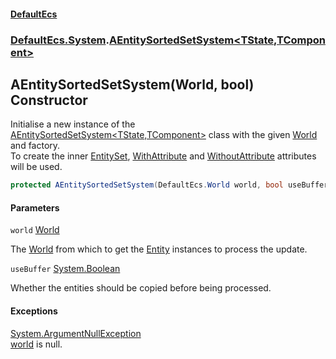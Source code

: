 #### [DefaultEcs](DefaultEcs.md 'DefaultEcs')
### [DefaultEcs.System](DefaultEcs.md#DefaultEcs.System 'DefaultEcs.System').[AEntitySortedSetSystem&lt;TState,TComponent&gt;](AEntitySortedSetSystem_TState,TComponent_.md 'DefaultEcs.System.AEntitySortedSetSystem<TState,TComponent>')

## AEntitySortedSetSystem(World, bool) Constructor

Initialise a new instance of the [AEntitySortedSetSystem&lt;TState,TComponent&gt;](AEntitySortedSetSystem_TState,TComponent_.md 'DefaultEcs.System.AEntitySortedSetSystem<TState,TComponent>') class with the given [World](World.md 'DefaultEcs.World') and factory.  
To create the inner [EntitySet](EntitySet.md 'DefaultEcs.EntitySet'), [WithAttribute](WithAttribute.md 'DefaultEcs.System.WithAttribute') and [WithoutAttribute](WithoutAttribute.md 'DefaultEcs.System.WithoutAttribute') attributes will be used.

```csharp
protected AEntitySortedSetSystem(DefaultEcs.World world, bool useBuffer=false);
```
#### Parameters

<a name='DefaultEcs.System.AEntitySortedSetSystem_TState,TComponent_.AEntitySortedSetSystem(DefaultEcs.World,bool).world'></a>

`world` [World](World.md 'DefaultEcs.World')

The [World](World.md 'DefaultEcs.World') from which to get the [Entity](Entity.md 'DefaultEcs.Entity') instances to process the update.

<a name='DefaultEcs.System.AEntitySortedSetSystem_TState,TComponent_.AEntitySortedSetSystem(DefaultEcs.World,bool).useBuffer'></a>

`useBuffer` [System.Boolean](https://docs.microsoft.com/en-us/dotnet/api/System.Boolean 'System.Boolean')

Whether the entities should be copied before being processed.

#### Exceptions

[System.ArgumentNullException](https://docs.microsoft.com/en-us/dotnet/api/System.ArgumentNullException 'System.ArgumentNullException')  
[world](AEntitySortedSetSystem_TState,TComponent_.AEntitySortedSetSystem(World,bool).md#DefaultEcs.System.AEntitySortedSetSystem_TState,TComponent_.AEntitySortedSetSystem(DefaultEcs.World,bool).world 'DefaultEcs.System.AEntitySortedSetSystem<TState,TComponent>.AEntitySortedSetSystem(DefaultEcs.World, bool).world') is null.
